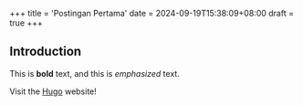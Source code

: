 +++
title = 'Postingan Pertama'
date = 2024-09-19T15:38:09+08:00
draft = true
+++
## Introduction

This is **bold** text, and this is *emphasized* text.

Visit the [Hugo](https://gohugo.io) website!